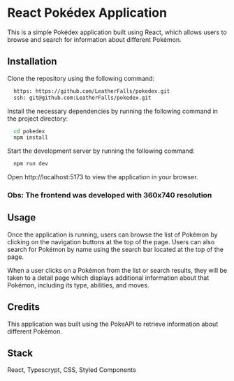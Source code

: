 # React Pokédex Application

This is a simple Pokédex application built using React, which allows users to browse and search for information about different Pokémon.

## Installation

Clone the repository using the following command:

```bash
  https: https://github.com/LeatherFalls/pokedex.git
  ssh: git@github.com:LeatherFalls/pokedex.git
```
Install the necessary dependencies by running the following command in the project directory:

```bash
  cd pokedex
  npm install
```

Start the development server by running the following command:
```bash
  npm run dev
```

Open http://localhost:5173 to view the application in your browser.


### Obs: The frontend was developed with 360x740 resolution
## Usage

Once the application is running, users can browse the list of Pokémon by clicking on the navigation buttons at the top of the page. Users can also search for Pokémon by name using the search bar located at the top of the page.

When a user clicks on a Pokémon from the list or search results, they will be taken to a detail page which displays additional information about that Pokémon, including its type, abilities, and moves.

## Credits
This application was built using the PokeAPI to retrieve information about different Pokémon.

## Stack

React, Typescrypt, CSS, Styled Components
